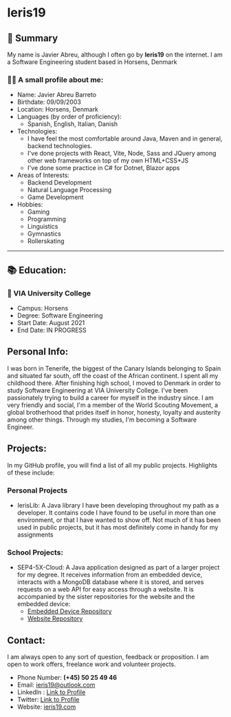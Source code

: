 # Ieris19

## :book: Summary

My name is Javier Abreu, although I often go by **Ieris19** on the internet.
I am a Software Engineering student based in Horsens, Denmark

### 👨🏻‍ A small profile about me:

* Name: Javier Abreu Barreto
* Birthdate: 09/09/2003
* Location: Horsens, Denmark
* Languages (by order of proficiency):
    * Spanish, English, Italian, Danish
* Technologies:
  * I have feel the most comfortable around Java, Maven and in general, backend technologies.
  * I've done projects with React, Vite, Node, Sass and JQuery among other web frameworks on
    top of my own HTML+CSS+JS
  * I've done some practice in C# for Dotnet, Blazor apps 
* Areas of Interests:
  * Backend Development
  * Natural Language Processing
  * Game Development
* Hobbies: 
  * Gaming 
  * Programming
  * Linguistics
  * Gymnastics
  * Rollerskating

--------------------------------------------------------------------------------

## 📚 Education:

### 🏫 VIA University College

* Campus: Horsens
* Degree: Software Engineering
* Start Date: August 2021
* End Date: IN PROGRESS

## Personal Info:

I was born in Tenerife, the biggest of the Canary Islands belonging to Spain and situated far south, off the coast of
the African continent. I spent all my childhood there. After finishing high school, I moved to Denmark in order to study
Software Engineering at VIA University College. I've been passionately trying to build a career for myself in the
industry since. I am very friendly and social, I'm a member of the World Scouting Movement, a global brotherhood that
prides itself in honor, honesty, loyalty and austerity among other things. Through my studies, I'm becoming a
Software Engineer.

## Projects:

In my GitHub profile, you will find a list of all my public projects. Highlights of these include:
### Personal Projects
* IerisLib: A Java library I have been developing throughout my path as a developer. It contains
  code I have found to be useful in more than one environment, or that I have wanted to show off.
  Not much of it has been used in public projects, but it has most definitely come in handy for my
  assignments
### School Projects:
* SEP4-5X-Cloud: A Java application designed as part of a larger project for my degree. It receives information from an
  embedded device, interacts with a MongoDB database where it is stored, and serves requests on a web API for easy 
  access through a website. It is accompanied by the sister repositories for the website and the embedded device:
  * [Embedded Device Repository](https://github.com/HighKingofMelons/Sep4IotDevice)
  * [Website Repository](https://github.com/selinaceban/club-environment-system-front-end)

## Contact:

I am always open to any sort of question, feedback or proposition. I am open to work offers, freelance work and
volunteer projects.

* Phone Number: **(+45) 50 25 49 46**
* Email: [ieris19@outlook.com](mailto:ieris19@outlook.com)
* LinkedIn : [Link to Profile](https://www.linkedin.com/in/javier-abreu-ab647321a/)
* Twitter: [Link to Profile](https://twitter.com/ieris19)
* Website: [ieris19.com](http://ieris19.com)
